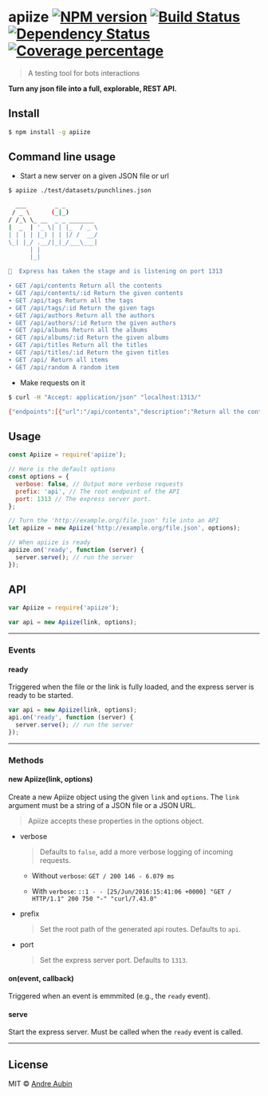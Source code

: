 # apiize [![NPM version][npm-image]][npm-url] [![Build Status][travis-image]][travis-url] [![Dependency Status][daviddm-image]][daviddm-url] [![Coverage percentage][coveralls-image]][coveralls-url]
> A testing tool for bots interactions

**Turn any json file into a full, explorable, REST API.**

## Install

```sh
$ npm install -g apiize
```


## Command line usage

- Start a new server on a given JSON file or url

```bash
$ apiize ./test/datasets/punchlines.json

  ___        _ _
 / _ \      (_|_)
/ /_\ \_ __  _ _ _______
|  _  | '_ \| | |_  / _ \
| | | | |_) | | |/ /  __/
\_| |_/ .__/|_|_/___\___|
      | |
      |_|

💫  Express has taken the stage and is listening on port 1313

∙ GET /api/contents Return all the contents
∙ GET /api/contents/:id Return the given contents
∙ GET /api/tags Return all the tags
∙ GET /api/tags/:id Return the given tags
∙ GET /api/authors Return all the authors
∙ GET /api/authors/:id Return the given authors
∙ GET /api/albums Return all the albums
∙ GET /api/albums/:id Return the given albums
∙ GET /api/titles Return all the titles
∙ GET /api/titles/:id Return the given titles
∙ GET /api/ Return all items
∙ GET /api/random A random item

```

- Make requests on it

```bash
$ curl -H "Accept: application/json" "localhost:1313/"

{"endpoints":[{"url":"/api/contents","description":"Return all the contents"},{"url":"/api/contents/:id","description":"Return the given contents"},{"url":"/api/tags","description":"Return all the tags"},{"url":"/api/tags/:id","description":"Return the given tags"},{"url":"/api/authors","description":"Return all the authors"},{"url":"/api/authors/:id","description":"Return the given authors"},{"url":"/api/albums","description":"Return all the albums"},{"url":"/api/albums/:id","description":"Return the given albums"},{"url":"/api/titles","description":"Return all the titles"},{"url":"/api/titles/:id","description":"Return the given titles"},{"url":"/api/","description":"Return all items"},{"url":"/api/random","description":"A random item"}]}%
```

## Usage

```js
const Apiize = require('apiize');

// Here is the default options
const options = {
  verbose: false, // Output more verbose requests
  prefix: 'api', // The root endpoint of the API
  port: 1313 // The express server port.
};

// Turn the 'http://example.org/file.json' file into an API
let apiize = new Apiize('http://example.org/file.json', options);

// When apiize is ready
apiize.on('ready', function (server) {
  server.serve(); // run the server
});

```

## API

```js
var Apiize = require('apiize');

var api = new Apiize(link, options);
```

------------------

### Events

#### ready

Triggered when the file or the link is fully loaded, and the express server is ready to be started.

```js
var api = new Apiize(link, options);
api.on('ready', function (server) {
  server.serve(); // run the server
});

```


------------------

### Methods

#### new Apiize(link, options)

Create a new Apiize object using the given `link` and `options`.
The `link` argument must be a string of a JSON file or a JSON URL.

> Apiize accepts these properties in the options object.

- verbose

  > Defaults to `false`, add a more verbose logging of incoming requests.

  - Without `verbose`:
  `GET / 200 146 - 6.079 ms`

  - With `verbose`:
  `::1 - - [25/Jun/2016:15:41:06 +0000] "GET / HTTP/1.1" 200 750 "-" "curl/7.43.0"`

- prefix

  > Set the root path of the generated api routes. Defaults to `api`.

- port

  > Set the express server port. Defaults to `1313`.

#### on(event, callback)

Triggered when an event is emmmited (e.g., the `ready` event).

#### serve

Start the express server. Must be called when the `ready` event is called.


------------------

## License

MIT © [Andre Aubin](http://andral.kiwi)


[npm-image]: https://badge.fury.io/js/apiize.svg
[npm-url]: https://npmjs.org/package/apiize
[travis-image]: https://travis-ci.org/lambda2/apiize.svg?branch=master
[travis-url]: https://travis-ci.org/lambda2/apiize
[daviddm-image]: https://david-dm.org/lambda2/apiize.svg?theme=shields.io
[daviddm-url]: https://david-dm.org/lambda2/apiize
[coveralls-image]: https://coveralls.io/repos/github/lambda2/apiize/badge.svg?branch=master
[coveralls-url]: https://coveralls.io/github/lambda2/apiize?branch=master

